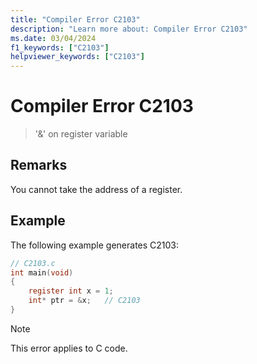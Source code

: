 ```yaml
---
title: "Compiler Error C2103"
description: "Learn more about: Compiler Error C2103"
ms.date: 03/04/2024
f1_keywords: ["C2103"]
helpviewer_keywords: ["C2103"]
---
```

# Compiler Error C2103

> '&' on register variable

## Remarks

You cannot take the address of a register.

## Example

The following example generates C2103:

```c
// C2103.c
int main(void)
{
    register int x = 1;
    int* ptr = &x;   // C2103
}
```

> [!NOTE]
> This error applies to C code.
